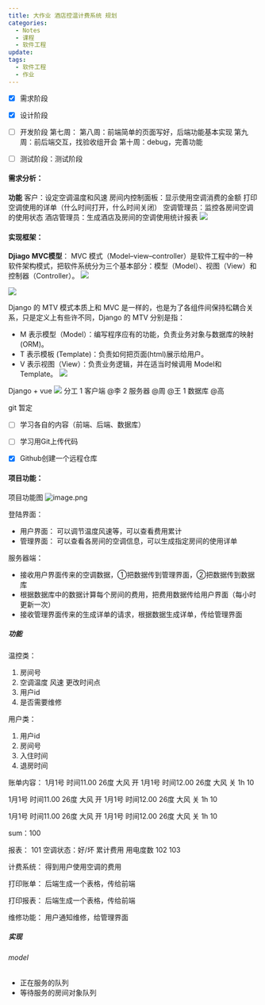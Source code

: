 ```yaml
---
title: 大作业 酒店控温计费系统 规划
categories:
  - Notes
  - 课程
  - 软件工程
update: 
tags:
  - 软件工程
  - 作业
---
```

- [x] 需求阶段
- [x] 设计阶段
- [ ] 开发阶段
	第七周：
	第八周：前端简单的页面写好，后端功能基本实现
	第九周：前后端交互，找验收组开会
	第十周：debug，完善功能
	
- [ ] 测试阶段：测试阶段



#### 需求分析：
**功能**
客户：设定空调温度和风速
房间内控制面板：显示使用空调消费的金额
打印空调使用的详单（什么时间打开，什么时间关闭）
空调管理员：监控各房间空调的使用状态
酒店管理员：生成酒店及房间的空调使用统计报表
![](https://cdn.jsdelivr.net/gh/zhengyangWang1/image@main/img/20230923234400.png)


#### 实现框架：

**Djiago**
**MVC模型**：
MVC 模式（Model–view–controller）是软件工程中的一种软件架构模式，把软件系统分为三个基本部分：模型（Model）、视图（View）和控制器（Controller）。
![](https://cdn.jsdelivr.net/gh/zhengyangWang1/image@main/img/20230923234417.png)

![](https://cdn.jsdelivr.net/gh/zhengyangWang1/image@main/img/20230923234432.png)

Django 的 MTV 模式本质上和 MVC 是一样的，也是为了各组件间保持松耦合关系，只是定义上有些许不同，Django 的 MTV 分别是指：

- M 表示模型（Model）：编写程序应有的功能，负责业务对象与数据库的映射(ORM)。
- T 表示模板 (Template)：负责如何把页面(html)展示给用户。
- V 表示视图（View）：负责业务逻辑，并在适当时候调用 Model和 Template。
![](https://cdn.jsdelivr.net/gh/zhengyangWang1/image@main/img/20230923234456.png)

Django + vue
![](https://cdn.jsdelivr.net/gh/zhengyangWang1/image@main/img/20230921154013.png)
分工
1 客户端 @李
2 服务器 @周 @王
1 数据库 @高

git 暂定

- [ ] 学习各自的内容（前端、后端、数据库）
- [ ] 学习用Git上传代码
- [x] Github创建一个远程仓库


#### 项目功能：
项目功能图
![image.png](https://cdn.jsdelivr.net/gh/zhengyangWang1/image@main/img/20231010102445.png)

登陆界面：
- 用户界面：
	可以调节温度风速等，可以查看费用累计
- 管理界面：
	可以查看各房间的空调信息，可以生成指定房间的使用详单

服务器端：
- 接收用户界面传来的空调数据，①把数据传到管理界面，②把数据传到数据库
- 根据数据库中的数据计算每个房间的费用，把费用数据传给用户界面（每小时更新一次）
- 接收管理界面传来的生成详单的请求，根据数据生成详单，传给管理界面


##### 功能
温控类：
1. 房间号
2. 空调温度 风速 更改时间点
3. 用户id
4. 是否需要维修


用户类：
1. 用户id
2. 房间号
3. 入住时间
4. 退房时间

账单内容：
1月1号 时间11.00 26度 大风 开
1月1号 时间12.00 26度 大风 关 1h 10

1月1号 时间11.00 26度 大风 开
1月1号 时间12.00 26度 大风 关 1h 10

1月1号 时间11.00 26度 大风 开
1月1号 时间12.00 26度 大风 关 1h 10

sum：100

报表：
101  空调状态：好/坏  累计费用  用电度数
102
103


计费系统：
得到用户使用空调的费用

打印账单：
后端生成一个表格，传给前端

打印报表：
后端生成一个表格，传给前端

维修功能：
用户通知维修，给管理界面

##### 实现
###### model
- 正在服务的队列
- 等待服务的房间对象队列